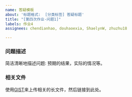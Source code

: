 ```yaml
---
name: 答疑模板
about: '标题格式:  [分类标签] 答疑标题'
title: "[第四次作业-问题1]"
labels: 作业4
assignees: chendianhao, douhaoexia, ShaelynW, zhuzhu18

---
```


### 问题描述
简洁清晰地描述问题: 预期的结果，实际的情况等。

### 相关文件
使用[GIST](https://gist.github.com/)来上传相关的长文件，然后链接到此处。
